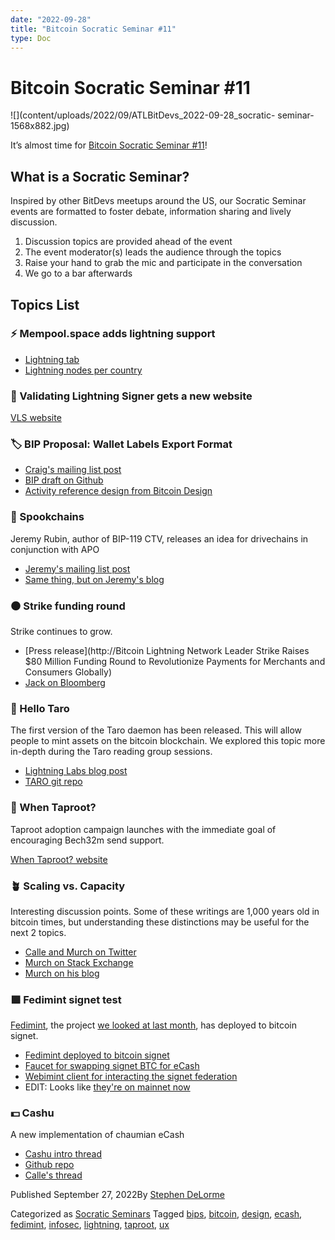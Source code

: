 ```yaml
---
date: "2022-09-28"
title: "Bitcoin Socratic Seminar #11"
type: Doc
---
```

# Bitcoin Socratic Seminar #11

![](content/uploads/2022/09/ATLBitDevs_2022-09-28_socratic-
seminar-1568x882.jpg)

It’s almost time for [Bitcoin Socratic Seminar
#11](https://www.meetup.com/atlantabitdevs/events/287231374/)!

## What is a Socratic Seminar?

Inspired by other BitDevs meetups around the US, our Socratic Seminar events
are formatted to foster debate, information sharing and lively discussion.

  1. Discussion topics are provided ahead of the event
  2. The event moderator(s) leads the audience through the topics
  3. Raise your hand to grab the mic and participate in the conversation
  4. We go to a bar afterwards

## Topics List

### ⚡️ Mempool.space adds lightning support

  * [Lightning tab](https://mempool.space/lightning)
  * [Lightning nodes per country](https://mempool.space/graphs/lightning/nodes-per-country)

### 🔑 Validating Lightning Signer gets a new website

[VLS website](https://vls.tech/)

### 🏷 BIP Proposal: Wallet Labels Export Format

  * [Craig's mailing list post](https://lists.linuxfoundation.org/pipermail/bitcoin-dev/2022-August/020887.html)
  * [BIP draft on Github](https://github.com/craigraw/bips/blob/master/bip-wallet-labels.mediawiki)
  * [Activity reference design from Bitcoin Design](https://bitcoin.design/guide/daily-spending-wallet/activity/)

### 👻 Spookchains

Jeremy Rubin, author of BIP-119 CTV, releases an idea for drivechains in
conjunction with APO

  * [Jeremy's mailing list post](https://lists.linuxfoundation.org/pipermail/bitcoin-dev/2022-September/020919.html)
  * [Same thing, but on Jeremy's blog](https://rubin.io/bitcoin/2022/09/14/drivechain-apo/)

### ⚫️ Strike funding round

Strike continues to grow.

  * [Press release](http://Bitcoin Lightning Network Leader Strike Raises $80 Million Funding Round to Revolutionize Payments for Merchants and Consumers Globally)
  * [Jack on Bloomberg](https://twitter.com/DocumentingBTC/status/1574882159575420929?s=20&t=hv0VW3hKPqml87IU6R96IA)

### 🍠 Hello Taro

The first version of the Taro daemon has been released. This will allow people
to mint assets on the bitcoin blockchain. We explored this topic more in-depth
during the Taro reading group sessions.

  * [Lightning Labs blog post](https://lightning.engineering/posts/2022-9-28-taro-launch/)
  * [TARO git repo](https://github.com/lightninglabs/taro/tree/v0.1.0-alpha)

### 🥕 When Taproot?

Taproot adoption campaign launches with the immediate goal of encouraging
Bech32m send support.

[When Taproot? website](https://whentaproot.org/)

### 🪴 Scaling vs. Capacity

Interesting discussion points. Some of these writings are 1,000 years old in
bitcoin times, but understanding these distinctions may be useful for the next
2 topics.

  * [Calle and Murch on Twitter](https://twitter.com/callebtc/status/1573274272021331970)
  * [Murch on Stack Exchange](https://bitcoin.stackexchange.com/questions/63375/what-is-the-difference-between-on-chain-scaling-and-off-chain-scaling/66534#66534)
  * [Murch on his blog](https://murch.one/posts/capacity-scalability/)

### 🟪 Fedimint signet test

[Fedimint](https://fedimint.org/), the project [we looked at last
month](https://www.meetup.com/atlantabitdevs/events/287231362/), has deployed
to bitcoin signet.

  * [Fedimint deployed to bitcoin signet](https://twitter.com/EricSirion/status/1572329210727010307)
  * [Faucet for swapping signet BTC for eCash](https://faucet.sirion.io/)
  * [Webimint client for interacting the signet federation](https://www.webimint.xyz/)
  * EDIT: Looks like [they're on mainnet now](https://twitter.com/EricSirion/status/1575154946902728709?s=20&t=8aETwL7i6KWSbFvI-2TXcw)

### 💵 Cashu

A new implementation of chaumian eCash

  * [Cashu intro thread](https://twitter.com/CashuBTC/status/1573926052950335488)
  * [Github repo](https://github.com/callebtc/cashu)
  * [Calle's thread](https://twitter.com/callebtc/status/1569986110272540674)

Published September 27, 2022By [Stephen DeLorme](author/stephen/index.html)

Categorized as [Socratic Seminars](category/socratic-seminars/index.html)
Tagged [bips](tag/bips/index.html), [bitcoin](tag/bitcoin/index.html),
[design](tag/design/index.html), [ecash](tag/ecash/index.html),
[fedimint](tag/fedimint/index.html), [infosec](tag/infosec/index.html),
[lightning](tag/lightning/index.html), [taproot](tag/taproot/index.html),
[ux](tag/ux/index.html)

#